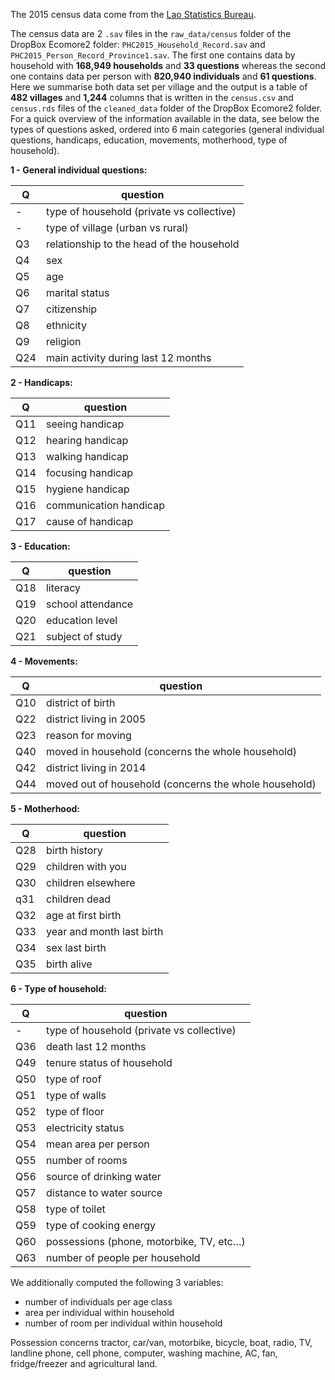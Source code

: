 
<!--
IMAGES:
Insert them with: ![alt text](image.png)
You can also resize them if needed: convert image.png -resize 50% image.png
If you want to center the image, go through HTML code:
<div style="text-align:center"><img src ="image.png"/></div>

REFERENCES:
For references: Put all the bibTeX references in the file "references.bib"
in the current folder and cite the references as @key or [@key] in the text.
Uncomment the bibliography field in the above header and put a "References"
title wherever you want to display the reference list.
-->

The 2015 census data come from the [Lao Statistics
Bureau](https://www.lsb.gov.la).

The census data are 2 `.sav` files in the `raw_data/census` folder of
the DropBox Ecomore2 folder: `PHC2015_Household_Record.sav` and
`PHC2015_Person_Record_Province1.sav`. The first one contains data by
household with **168,949 households** and **33 questions** whereas the
second one contains data per person with **820,940 individuals** and
**61 questions**. Here we summarise both data set per village and the
output is a table of **482 villages** and **1,244** columns that is
written in the `census.csv` and `census.rds` files of the `cleaned_data`
folder of the DropBox Ecomore2 folder. For a quick overview of the
information available in the data, see below the types of questions
asked, ordered into 6 main categories (general individual questions,
handicaps, education, movements, motherhood, type of household).

**1 - General individual questions:**

| Q   | question                                  |
| --- | ----------------------------------------- |
| \-  | type of household (private vs collective) |
| \-  | type of village (urban vs rural)          |
| Q3  | relationship to the head of the household |
| Q4  | sex                                       |
| Q5  | age                                       |
| Q6  | marital status                            |
| Q7  | citizenship                               |
| Q8  | ethnicity                                 |
| Q9  | religion                                  |
| Q24 | main activity during last 12 months       |

**2 - Handicaps:**

| Q   | question               |
| --- | ---------------------- |
| Q11 | seeing handicap        |
| Q12 | hearing handicap       |
| Q13 | walking handicap       |
| Q14 | focusing handicap      |
| Q15 | hygiene handicap       |
| Q16 | communication handicap |
| Q17 | cause of handicap      |

**3 - Education:**

| Q   | question          |
| --- | ----------------- |
| Q18 | literacy          |
| Q19 | school attendance |
| Q20 | education level   |
| Q21 | subject of study  |

**4 - Movements:**

| Q   | question                                              |
| --- | ----------------------------------------------------- |
| Q10 | district of birth                                     |
| Q22 | district living in 2005                               |
| Q23 | reason for moving                                     |
| Q40 | moved in household (concerns the whole household)     |
| Q42 | district living in 2014                               |
| Q44 | moved out of household (concerns the whole household) |

**5 - Motherhood:**

| Q   | question                  |
| --- | ------------------------- |
| Q28 | birth history             |
| Q29 | children with you         |
| Q30 | children elsewhere        |
| q31 | children dead             |
| Q32 | age at first birth        |
| Q33 | year and month last birth |
| Q34 | sex last birth            |
| Q35 | birth alive               |

**6 - Type of household:**

| Q   | question                                  |
| --- | ----------------------------------------- |
| \-  | type of household (private vs collective) |
| Q36 | death last 12 months                      |
| Q49 | tenure status of household                |
| Q50 | type of roof                              |
| Q51 | type of walls                             |
| Q52 | type of floor                             |
| Q53 | electricity status                        |
| Q54 | mean area per person                      |
| Q55 | number of rooms                           |
| Q56 | source of drinking water                  |
| Q57 | distance to water source                  |
| Q58 | type of toilet                            |
| Q59 | type of cooking energy                    |
| Q60 | possessions (phone, motorbike, TV, etc…)  |
| Q63 | number of people per household            |

We additionally computed the following 3 variables:

  - number of individuals per age class
  - area per individual within household
  - number of room per individual within household

Possession concerns tractor, car/van, motorbike, bicycle, boat, radio,
TV, landline phone, cell phone, computer, washing machine, AC, fan,
fridge/freezer and agricultural land.
